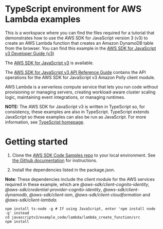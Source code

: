 # TypeScript environment for AWS Lambda examples
This is a workspace where you can find the files required for a tutorial that demonstrates how to use the 
AWS SDK for JavaScript version 3 (v3) to create an AWS Lambda function that creates an Amazon DynamoDB 
table from the browser. You can find this example in the [AWS SDK for JavaScript v3 Developer Guide (v3)](https://docs.aws.amazon.com/sdk-for-javascript/v3/developer-guide/lambda-create-table-provision-resources.html) 

The [AWS SDK for JavaScript v3](https://github.com/aws/aws-sdk-js-v3) is available. 

The [AWS SDK for JavaScript v3 API Reference Guide](https://docs.aws.amazon.com/AWSJavaScriptSDK/v3/latest/clients/client-lambda/index.html) contains the API operations for the AWS SDK for JavaScript v3 Amazon Polly client module.

AWS Lambda is a serverless compute service that lets you run code without provisioning or managing servers, 
creating workload-aware cluster scaling logic, maintaining event integrations, or managing runtimes. 
 
**NOTE:** The AWS SDK for JavaScript v3 is written in TypeScript so, for consistency, these examples are also 
in TypeScript. TypeScript extends JavaScript so these examples can also be run as JavaScript. 
For more information, see [TypeScript homepage](https://www.typescriptlang.org/).

# Getting started

1. Clone the [AWS SDK Code Samples repo](https://github.com/awsdocs/aws-doc-sdk-examples) to your local environment. See [the Github documentation](https://docs.github.com/en/github/creating-cloning-and-archiving-repositories/cloning-a-repository) for instructions.

2. Install the dependencies listed in the package.json.

**Note**: These dependencies include the client module for the AWS services required in these example, 
which are *@aws-sdk/client-cognito-identity*, *@aws-sdk/credential-provider-cognito-identity*, *@aws-sdk/client-dynamodb*, 
*@aws-sdk/client-iam*, *@aws-sdk/client-cloudformation* and *@aws-sdk/client-lambda*.


```
npm install ts-node -g # If using JavaScript, enter 'npm install node -g' instead
cd javascriptv3/example_code/lambda/lambda_create_function/src
npm install
```


